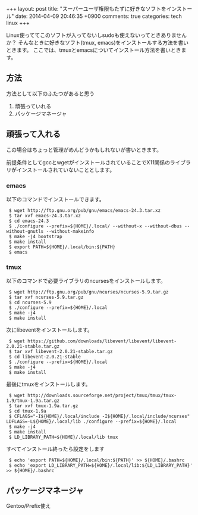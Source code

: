 +++
layout: post
title: "スーパーユーザ権限もたずに好きなソフトをインストール"
date: 2014-04-09 20:46:35 +0900
comments: true
categories: tech linux
+++

Linux使っててこのソフトが入ってないしsudoも使えないってときありませんか？
そんなときに好きなソフト(tmux, emacs)をインストールする方法を書いときます。
ここでは、tmuxとemacsについてインストール方法を書いときます。

## 方法
方法として以下のふたつがあると思う

1. 頑張っていれる
1. パッケージマネージャ

## 頑張って入れる
この場合はちょっと管理がめんどうかもしれないが書いときます。

前提条件としてgccとwgetがインストールされていることでX11関係のライブラリがインストールされていないこととします。

### emacs
以下のコマンドでインストールできます。

```
 $ wget http://ftp.gnu.org/pub/gnu/emacs/emacs-24.3.tar.xz
 $ tar xvf emacs-24.3.tar.xz
 $ cd emacs-24.3
 $ ./configure --prefix=${HOME}/.local/ --without-x --without-dbus --without-gnutls --without-makeinfo
 $ make -j4 bootstrap
 $ make install
 $ export PATH=${HOME}/.local/bin:${PATH}
 $ emacs
```

### tmux
以下のコマンドで必要ライブラリのncursesをインストールします。

```
 $ wget http://ftp.gnu.org/pub/gnu/ncurses/ncurses-5.9.tar.gz
 $ tar xvf ncurses-5.9.tar.gz
 $ cd ncurses-5.9
 $ ./configure --prefix=${HOME}/.local
 $ make -j4
 $ make install
```

次にlibeventをインストールします。

```
 $ wget https://github.com/downloads/libevent/libevent/libevent-2.0.21-stable.tar.gz
 $ tar xvf libevent-2.0.21-stable.tar.gz
 $ cd libevent-2.0.21-stable
 $ ./configure --prefix=${HOME}/.local
 $ make -j4
 $ make install
```

最後にtmuxをインストールします。

```
 $ wget http://downloads.sourceforge.net/project/tmux/tmux/tmux-1.9/tmux-1.9a.tar.gz
 $ tar xvf tmux-1.9a.tar.gz
 $ cd tmux-1.9a
 $ CFLAGS="-I${HOME}/.local/include -I${HOME}/.local/include/ncurses" LDFLAGS=-L${HOME}/.local/lib ./configure --prefix=${HOME}/.local
 $ make -j4
 $ make install
 $ LD_LIBRARY_PATH=${HOME}/.local/lib tmux
```

すべてインストール終ったら設定をします
```
 $ echo 'export PATH=${HOME}/.local/bin:${PATH}' >> ${HOME}/.bashrc
 $ echo 'export LD_LIBRARY_PATH=${HOME}/.local/lib:${LD_LIBRARY_PATH}' >> ${HOME}/.bashrc
```


## パッケージマネージャ
Gentoo/Prefix使え
